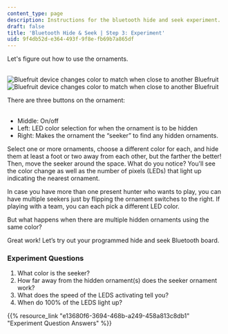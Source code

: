 ```yaml
---
content_type: page
description: Instructions for the bluetooth hide and seek experiment.
draft: false
title: 'Bluetooth Hide & Seek | Step 3: Experiment'
uid: 9f4db52d-e364-493f-9f8e-fb69b7a865df
---
```

Let's figure out how to use the ornaments.    
 

![Bluefruit device changes color to match when close to another Bluefruit](https://courses.llx.edly.io/assets/courseware/v1/fb6a3359bd599d666556d1483c76f323/asset-v1:llx+MITLLx81+Self-paced-2022+type@asset+block/bluefruit-proximity-1.png) ![Bluefruit device changes color to match when close to another Bluefruit](https://courses.llx.edly.io/assets/courseware/v1/fe2d3351b8abb898da9e1ecf04f07d74/asset-v1:llx+MITLLx81+Self-paced-2022+type@asset+block/bluefruit-proximity-2.png)

There are three buttons on the ornament:     
 

- Middle: On/off 
- Left: LED color selection for when the ornament is to be hidden 
- Right: Makes the ornament the “seeker” to find any hidden ornaments.

Select one or more ornaments, choose a different color for each, and hide them at least a foot or two away from each other, but the farther the better! Then, move the seeker around the space. What do you notice? You'll see the color change as well as the number of pixels (LEDs) that light up indicating the nearest ornament.  

In case you have more than one present hunter who wants to play, you can have multiple seekers just by flipping the ornament switches to the right. If playing with a team, you can each pick a different LED color. 

But what happens when there are multiple hidden ornaments using the same color?

Great work! Let’s try out your programmed hide and seek Bluetooth board. 

### Experiment Questions

1. What color is the seeker?
2. How far away from the hidden ornament(s) does the seeker ornament work?
3. What does the speed of the LEDS activating tell you?
4. When do 100% of the LEDS light up?

{{% resource_link "e13680f6-3694-468b-a249-458a813c8db1" "Experiment Question Answers" %}}